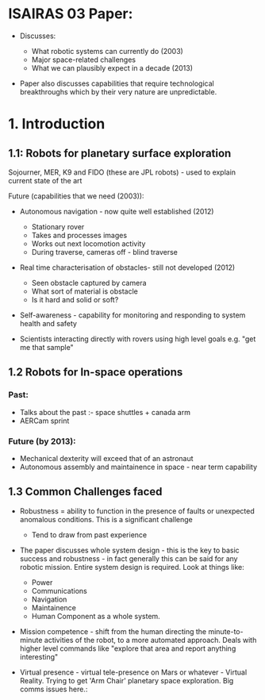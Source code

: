 # ISAIRAS 03 Paper:

* Discusses:
    * What robotic systems can currently do (2003)
    * Major space-related challenges
    * What we can plausibly expect in a decade (2013)

* Paper also discusses capabilities that require technological breakthroughs which by their very nature are unpredictable.

# 1. Introduction
## 1.1: Robots for planetary surface exploration

Sojourner,  MER, K9 and FIDO (these are JPL robots) - used to explain current
state of the art

Future (capabilities that we need (2003)):

* Autonomous navigation - now quite well established (2012)
    * Stationary rover
    * Takes and processes images
    * Works out next locomotion activity
    * During traverse, cameras off - blind traverse

* Real time characterisation of obstacles- still not developed (2012)
    * Seen obstacle captured by camera
    * What sort of material is obstacle
    * Is it hard and solid or soft?

* Self-awareness - capability for monitoring and responding to system health and safety

* Scientists interacting directly with rovers using high level goals e.g. "get me that sample" 

## 1.2 Robots for In-space operations

### Past:

* Talks about the past :- space shuttles + canada arm
* AERCam sprint

### Future (by 2013):

* Mechanical dexterity will exceed that of an astronaut
* Autonomous assembly and maintainence in space - near term capability


## 1.3 Common Challenges faced

* Robustness = ability to function in the presence of faults or unexpected
  anomalous conditions. This is a significant challenge
    * Tend to draw from past experience
* The paper discusses whole system design - this is the key to basic success
  and robustness - in fact generally this can be said for any robotic mission.
  Entire system design is required. Look at things like:
    * Power
    * Communications
    * Navigation
    * Maintainence
    * Human Component
 as a whole system.

* Mission competence - shift from the human directing the minute-to-minute
  activities of the robot, to a more automated approach. Deals with higher
  level commands like "explore that area and report anything interesting"
* Virtual presence - virtual tele-presence on Mars or whatever - Virtual
  Reality. Trying to get 'Arm Chair' planetary space exploration. Big comms
  issues here.:
